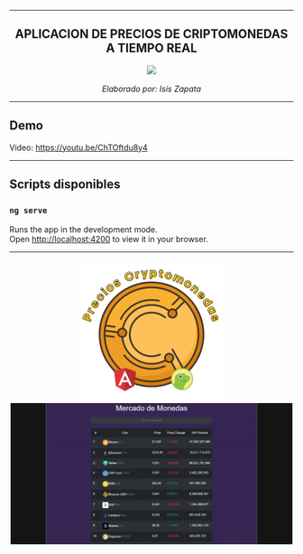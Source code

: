 ---------------------

<div align="center" >

## APLICACION DE PRECIOS DE CRIPTOMONEDAS A TIEMPO REAL


<img src="https://upload.wikimedia.org/wikipedia/commons/thumb/c/cf/Angular_full_color_logo.svg/640px-Angular_full_color_logo.svg.png" height="250px">

<i>Elaborado por: Isis Zapata</i>
</div>

---------------------
## Demo

Video: https://youtu.be/ChTOftdu8y4

---------------

## Scripts disponibles

### `ng serve`

Runs the app in the development mode.\
Open [http://localhost:4200](http://localhost:4200/) to view it in your browser.

---------------

<div align="center" >
<img src="https://github.com/isinicolle/Angular_PrecioCriptoMonedas/blob/main/angular-coingecko-api/src/assets/icon.png" height="250px">

<img src="https://github.com/isinicolle/Angular_PrecioCriptoMonedas/blob/main/angular-coingecko-api/src/assets/proyecto-mercadodemonedas.jpeg" height="250px" alt="Imagen del proyecto">

</div>
